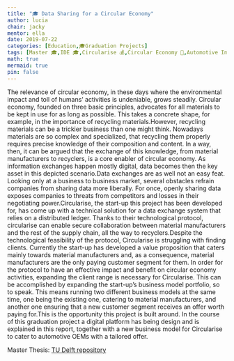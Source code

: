 ```yaml
---
title: "🎓 Data Sharing for a Circular Economy"
author: lucia
chair: jacky
mentor: ella
date: 2019-07-22
categories: [Education,🎓Graduation Projects]
tags: [Master 🎓,IDE 🎓,Circularise 💰,Circular Economy 🌱,Automotive Industry 🚌,Blockchain 📱]
math: true
mermaid: true
pin: false
---
```


The relevance of circular economy, in these days where the environmental impact and toll of humans’ activities is undeniable, grows steadily. Circular economy, founded on three basic principles, advocates for all materials to be kept in use for as long as possible. This takes a concrete shape, for example, in the importance of recycling materials.However, recycling materials can be a trickier business than one might think. Nowadays materials are so complex and specialized, that recycling them properly requires precise knowledge of their composition and content. In a way, then, it can be argued that the exchange of this knowledge, from material manufacturers to recyclers, is a core enabler of circular economy. As information exchanges happen mostly digital, data becomes then the key asset in this depicted scenario.Data exchanges are as well not an easy feat. Looking only at a business to business market, several obstacles refrain companies from sharing data more liberally. For once, openly sharing data exposes companies to threats from competitors and losses in their negotiating power.Circularise, the start-up this project has been developed for, has come up with a technical solution for a data exchange system that relies on a distributed ledger. Thanks to their technological protocol, circularise can enable secure collaboration between material manufacturers and the rest of the supply chain, all the way to recyclers.Despite the technological feasibility of the protocol, Circularise is struggling with finding clients. Currently the start-up has developed a value proposition that caters mainly towards material manufacturers and, as a consequence, material manufacturers are the only paying customer segment for them. In order for the protocol to have an effective impact and benefit on circular economy activities, expanding the client range is necessary for Circularise. This can be accomplished by expanding the start-up’s business model portfolio, so to speak. This means running two different business models at the same time, one being the existing one, catering to material manufacturers, and another one ensuring that a new customer segment receives an offer worth paying for.This is the opportunity this project is built around. In the course of this graduation project a digital platform has being design and is explained in this report, together with a new business model for Circularise to cater to automotive OEMs with a tailored offer.

Master Thesis: [TU Delft repository](https://repository.tudelft.nl/islandora/object/uuid%3A658cd142-0a07-4884-8366-5c60eeeb5e5d?collection=education)